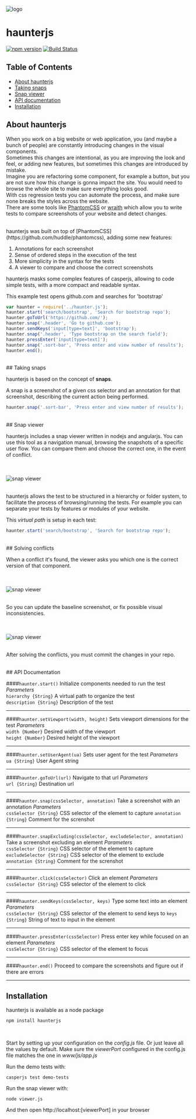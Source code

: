 ![logo](http://rubentd.com/haunterjs/img/icon.png "logo") 
# haunterjs
[![npm version](https://badge.fury.io/js/haunterjs.svg)](http://badge.fury.io/js/haunterjs) [![Build Status](https://travis-ci.org/rubentd/haunterjs.svg)](https://travis-ci.org/rubentd/haunterjs)

## Table of Contents
* [About haunterjs](#about-haunterjs)
* [Taking snaps](#taking-snaps)
* [Snap viewer](#snap-viewdeving-conflicts)
* [API documentation](#api-documentation)
* [Installation](#installation)


## About haunterjs
When you work on a big website or web application, you (and maybe a bunch of people) are constantly introducing changes in the visual components.  
Sometimes this changes are intentional, as you are improving the look and feel, or adding new features, but sometimes this changes are introduced by mistake.   
Imagine you are refactoring some component, for example a button, but you are not sure how this change is gonna impact the site. You would need to browse the whole site to make sure everything looks good.  
With css regression tests you can automate the process, and make sure none breaks the styles across the website.
<br>
There are some tools like [PhantomCSS](https://github.com/huddle/phantomcss) 
or [wraith](https://github.com/BBC-News/wraith) 
which allow you to write tests to compare screenshots of your website and detect changes.
  
<br>
haunterjs was built on top of [PhantomCSS](https://github.com/huddle/phantomcss), 
adding some new features:

1. Annotations for each screenshot
2. Sense of ordered steps in the execution of the test
3. More simplicity in the syntax for the tests
4. A viewer to compare and choose the correct screenshots


haunterjs masks some complex features of casperjs, allowing to code simple tests, with a more compact and readable syntax.

This example test opens github.com and searches for 'bootstrap'

```javascript
var haunter = require('../haunter.js');
haunter.start('search/bootstrap', 'Search for bootstrap repo');
haunter.goToUrl('https://github.com/');
haunter.snap('.header', 'Go to github.com');
haunter.sendKeys('input[type=text]', 'bootstrap');
haunter.snap('.header', 'Type bootstrap on the search field');
haunter.pressEnter('input[type=text]');
haunter.snap('.sort-bar', 'Press enter and view number of results');
haunter.end();
```

<br>
## Taking snaps

haunterjs is based on the concept of **snaps**.

A snap is a screenshot of a given css selector and an annotation for that screenshot, describing the current action being performed. 

```javascript
haunter.snap('.sort-bar', 'Press enter and view number of results');
```

<br>
## Snap viewer

haunterjs includes a snap viewer written in nodejs and angularjs. You can use this tool as a navigation manual, browsing the snapshots of a specific user flow. You can compare them and choose the correct one, in the event of conflict.

<br><br>
![snap viewer](http://rubentd.com/haunterjs/img/viewer-index.png "snap viewer")
<br><br>

haunterjs allows the test to be structured in a hierarchy or folder system, to facilitate the process of browsing/running the tests.
For example you can separate your tests by features or modules of your website.

This *virtual path* is setup in each test:

```javascript
haunter.start('search/bootstrap', 'Search for bootstrap repo');
```

<br>
## Solving conflicts

When a conflict it's found, the viewer asks you which one is the correct version of that component.

<br><br>
![snap viewer](http://rubentd.com/haunterjs/img/conflict.gif "snap viewer")
<br><br>

So you can update the baseline screenshot, or fix possible visual inconsistencies.

<br><br>
![snap viewer](http://rubentd.com/haunterjs/img/choose-correct.png "snap viewer")
<br><br>

After solving the conflicts, you must commit the changes in your repo.


<br>
## API Documentation

####`haunter.start()`
Initialize components needed to run the test
*Parameters*  
    `hierarchy {String}` A virtual path to organize the test  
    `description {String}` Description of the test
___

####`haunter.setViewport(width, height)`
Sets viewport dimensions for the test
*Parameters*  
    `width {Number}` Desired width of the viewport  
    `height {Number}` Desired height of the viewport
___

####`haunter.setUserAgent(ua)`
Sets user agent for the test
*Parameters*  
    `ua {String}` User Agent string
___

####`haunter.goToUrl(url)`
Navigate to that url
*Parameters*  
    `url {String}` Destination url
___

####`haunter.snap(cssSelector, annotation)`
Take a screenshot with an annotation
*Parameters*  
    `cssSelector {String}` CSS selector of the element to capture
    `annotation {String}` Comment for the screnshot
___

####`haunter.snapExcluding(cssSelector, excludeSelector, annotation)`
Take a screenshot excluding an element
*Parameters*  
    `cssSelector {String}` CSS selector of the element to capture
    `excludeSelector {String}` CSS selector of the element to exclude
    `annotation {String}` Comment for the screnshot
___

####`haunter.click(cssSelector)`
Click an element
*Parameters*  
    `cssSelector {String}` CSS selector of the element to click
___

####`haunter.sendKeys(cssSelector, keys)`
Type some text into an element
*Parameters*  
    `cssSelector {String}` CSS selector of the element to send keys to
    `keys {String}` String of text to input in the element
___

####`haunter.pressEnter(cssSelector)`
Press enter key while focused on an element
*Parameters*  
    `cssSelector {String}` CSS selector of the element to focus
___

####`haunter.end()`
Proceed to compare the screenshots and figure out if there are errors
___


## Installation

haunterjs is available as a node package

```
npm install haunterjs
```
<br>

Start by setting up your configuration on the *config.js* file. Or just leave all the values by default.
Make sure the *viewerPort* configured in the config.js file matches the one in *www/js/app.js*

Run the demo tests with:
```
casperjs test demo-tests
```

Run the snap viewer with: 
```
node viewer.js
```
And then open http://localhost:[viewerPort] in your browser
